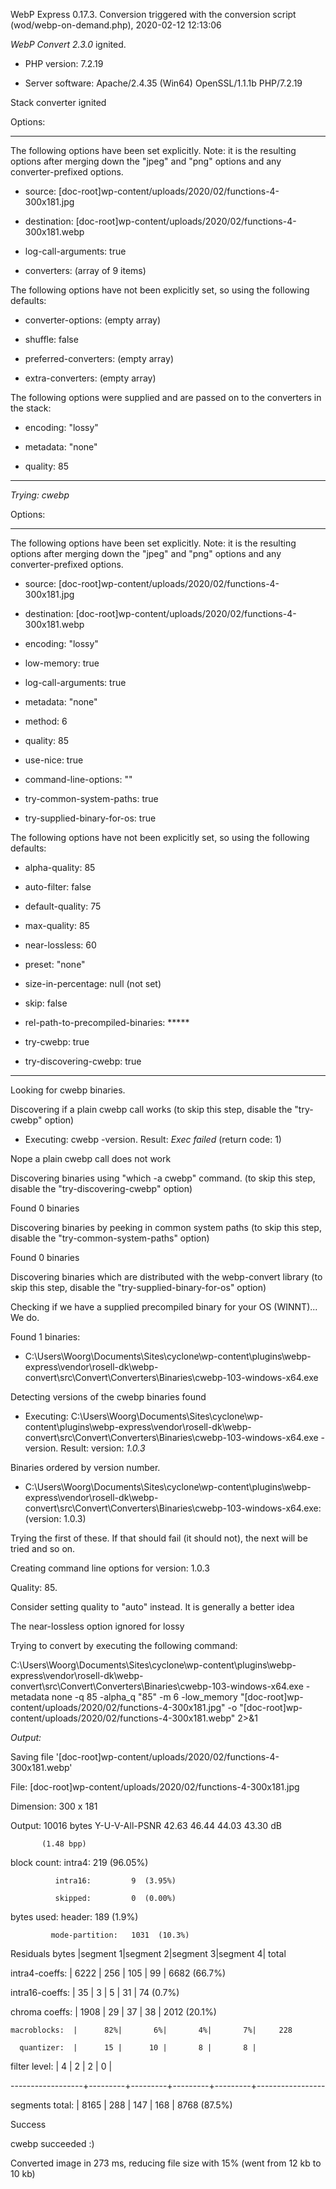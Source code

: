 WebP Express 0.17.3. Conversion triggered with the conversion script (wod/webp-on-demand.php), 2020-02-12 12:13:06

*WebP Convert 2.3.0*  ignited.
- PHP version: 7.2.19
- Server software: Apache/2.4.35 (Win64) OpenSSL/1.1.1b PHP/7.2.19

Stack converter ignited

Options:
------------
The following options have been set explicitly. Note: it is the resulting options after merging down the "jpeg" and "png" options and any converter-prefixed options.
- source: [doc-root]wp-content/uploads/2020/02/functions-4-300x181.jpg
- destination: [doc-root]wp-content/uploads/2020/02/functions-4-300x181.webp
- log-call-arguments: true
- converters: (array of 9 items)

The following options have not been explicitly set, so using the following defaults:
- converter-options: (empty array)
- shuffle: false
- preferred-converters: (empty array)
- extra-converters: (empty array)

The following options were supplied and are passed on to the converters in the stack:
- encoding: "lossy"
- metadata: "none"
- quality: 85
------------


*Trying: cwebp* 

Options:
------------
The following options have been set explicitly. Note: it is the resulting options after merging down the "jpeg" and "png" options and any converter-prefixed options.
- source: [doc-root]wp-content/uploads/2020/02/functions-4-300x181.jpg
- destination: [doc-root]wp-content/uploads/2020/02/functions-4-300x181.webp
- encoding: "lossy"
- low-memory: true
- log-call-arguments: true
- metadata: "none"
- method: 6
- quality: 85
- use-nice: true
- command-line-options: ""
- try-common-system-paths: true
- try-supplied-binary-for-os: true

The following options have not been explicitly set, so using the following defaults:
- alpha-quality: 85
- auto-filter: false
- default-quality: 75
- max-quality: 85
- near-lossless: 60
- preset: "none"
- size-in-percentage: null (not set)
- skip: false
- rel-path-to-precompiled-binaries: *****
- try-cwebp: true
- try-discovering-cwebp: true
------------

Looking for cwebp binaries.
Discovering if a plain cwebp call works (to skip this step, disable the "try-cwebp" option)
- Executing: cwebp -version. Result: *Exec failed* (return code: 1)
Nope a plain cwebp call does not work
Discovering binaries using "which -a cwebp" command. (to skip this step, disable the "try-discovering-cwebp" option)
Found 0 binaries
Discovering binaries by peeking in common system paths (to skip this step, disable the "try-common-system-paths" option)
Found 0 binaries
Discovering binaries which are distributed with the webp-convert library (to skip this step, disable the "try-supplied-binary-for-os" option)
Checking if we have a supplied precompiled binary for your OS (WINNT)... We do.
Found 1 binaries: 
- C:\Users\Woorg\Documents\Sites\cyclone\wp-content\plugins\webp-express\vendor\rosell-dk\webp-convert\src\Convert\Converters\Binaries\cwebp-103-windows-x64.exe
Detecting versions of the cwebp binaries found
- Executing: C:\Users\Woorg\Documents\Sites\cyclone\wp-content\plugins\webp-express\vendor\rosell-dk\webp-convert\src\Convert\Converters\Binaries\cwebp-103-windows-x64.exe -version. Result: version: *1.0.3*
Binaries ordered by version number.
- C:\Users\Woorg\Documents\Sites\cyclone\wp-content\plugins\webp-express\vendor\rosell-dk\webp-convert\src\Convert\Converters\Binaries\cwebp-103-windows-x64.exe: (version: 1.0.3)
Trying the first of these. If that should fail (it should not), the next will be tried and so on.
Creating command line options for version: 1.0.3
Quality: 85. 
Consider setting quality to "auto" instead. It is generally a better idea
The near-lossless option ignored for lossy
Trying to convert by executing the following command:
C:\Users\Woorg\Documents\Sites\cyclone\wp-content\plugins\webp-express\vendor\rosell-dk\webp-convert\src\Convert\Converters\Binaries\cwebp-103-windows-x64.exe -metadata none -q 85 -alpha_q "85" -m 6 -low_memory "[doc-root]wp-content/uploads/2020/02/functions-4-300x181.jpg" -o "[doc-root]wp-content/uploads/2020/02/functions-4-300x181.webp" 2>&1

*Output:* 
Saving file '[doc-root]wp-content/uploads/2020/02/functions-4-300x181.webp'
File:      [doc-root]wp-content/uploads/2020/02/functions-4-300x181.jpg
Dimension: 300 x 181
Output:    10016 bytes Y-U-V-All-PSNR 42.63 46.44 44.03   43.30 dB
           (1.48 bpp)
block count:  intra4:        219  (96.05%)
              intra16:         9  (3.95%)
              skipped:         0  (0.00%)
bytes used:  header:            189  (1.9%)
             mode-partition:   1031  (10.3%)
 Residuals bytes  |segment 1|segment 2|segment 3|segment 4|  total
  intra4-coeffs:  |    6222 |     256 |     105 |      99 |    6682  (66.7%)
 intra16-coeffs:  |      35 |       3 |       5 |      31 |      74  (0.7%)
  chroma coeffs:  |    1908 |      29 |      37 |      38 |    2012  (20.1%)
    macroblocks:  |      82%|       6%|       4%|       7%|     228
      quantizer:  |      15 |      10 |       8 |       8 |
   filter level:  |       4 |       2 |       2 |       0 |
------------------+---------+---------+---------+---------+-----------------
 segments total:  |    8165 |     288 |     147 |     168 |    8768  (87.5%)

Success
cwebp succeeded :)

Converted image in 273 ms, reducing file size with 15% (went from 12 kb to 10 kb)
